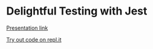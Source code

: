 Delightful Testing with Jest
============================

[Presentation link](https://jhwohlgemuth.github.io/slides-delightful-testing-with-jest)

[Try out code on repl.it](https://repl.it/@JasonWohlgemuth/Delightful-Testing-with-Jestm)

